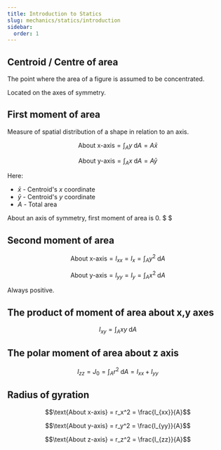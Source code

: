 ```yaml
---
title: Introduction to Statics
slug: mechanics/statics/introduction
sidebar:
  order: 1
---
```


## Centroid / Centre of area

The point where the area of a figure is assumed to be concentrated.

Located on the axes of symmetry.

## First moment of area

Measure of spatial distribution of a shape in relation to an axis.

```math
\text{About x-axis} = \int_A {y\; \text{d}A} = A\bar{x}
```

```math
\text{About y-axis} = \int_A {x\;\text{d}A} = A\bar{y}
```

Here:

- $\bar{x}$ - Centroid's $x$ coordinate
- $\bar{y}$ - Centroid's $y$ coordinate
- $A$ - Total area

About an axis of symmetry, first moment of area is $0$. $ $

## Second moment of area

```math
\text{About x-axis} = I_{xx} = I_x = \int_A {y^2\;\text{d}A}
```

```math
\text{About y-axis} = I_{yy} = I_y = \int_A {x^2\;\text{d}A}
```

Always positive.

## The product of moment of area about x,y axes

```math
I_{xy} = \int_A {xy\; \text{d}A}
```

## The polar moment of area about z axis

```math
I_{zz} = J_0 = \int_A {r^2\; \text{d}A} = I_{xx} + I_{yy}
```

## Radius of gyration

```math
\text{About x-axis} = r_x^2 = \frac{I_{xx}}{A}
```

```math
\text{About y-axis} = r_y^2 = \frac{I_{yy}}{A}
```

```math
\text{About z-axis} = r_z^2 = \frac{I_{zz}}{A}
```

